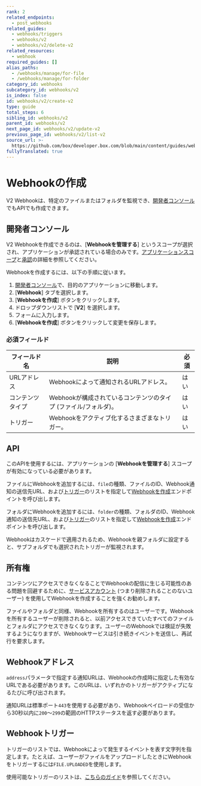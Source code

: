 ```yaml
---
rank: 2
related_endpoints:
  - post_webhooks
related_guides:
  - webhooks/triggers
  - webhooks/v2
  - webhooks/v2/delete-v2
related_resources:
  - webhook
required_guides: []
alias_paths:
  - /webhooks/manage/for-file
  - /webhooks/manage/for-folder
category_id: webhooks
subcategory_id: webhooks/v2
is_index: false
id: webhooks/v2/create-v2
type: guide
total_steps: 6
sibling_id: webhooks/v2
parent_id: webhooks/v2
next_page_id: webhooks/v2/update-v2
previous_page_id: webhooks/v2/list-v2
source_url: >-
  https://github.com/box/developer.box.com/blob/main/content/guides/webhooks/v2/create-v2.md
fullyTranslated: true
---
```

# Webhookの作成

V2 Webhookは、特定のファイルまたはフォルダを監視でき、[開発者コンソール][console]でもAPIでも作成できます。

## 開発者コンソール

<Message type="warning">

V2 Webhookを作成できるのは、\[**Webhookを管理する**] というスコープが選択され、アプリケーションが承認されている場合のみです。[アプリケーションスコープ][1]と[承認][2]の詳細を参照してください。

</Message>

Webhookを作成するには、以下の手順に従います。

1. [開発者コンソール][console]で、目的のアプリケーションに移動します。
2. \[**Webhook**] タブを選択します。
3. \[**Webhookを作成**] ボタンをクリックします。
4. ドロップダウンリストで \[**V2**] を選択します。
5. フォームに入力します。
6. \[**Webhookを作成**] ボタンをクリックして変更を保存します。

### 必須フィールド

| フィールド名   | 説明                                    | 必須 |
| -------- | ------------------------------------- | -- |
| URLアドレス  | Webhookによって通知されるURLアドレス。              | はい |
| コンテンツタイプ | Webhookが構成されているコンテンツのタイプ (ファイル/フォルダ)。 | はい |
| トリガー     | Webhookをアクティブ化するさまざまなトリガー。            | はい |

## API

<Message type="warning">

このAPIを使用するには、アプリケーションの \[**Webhookを管理する**] スコープが有効になっている必要があります。

</Message>

ファイルにWebhookを追加するには、`file`の種類、ファイルのID、Webhook通知の送信先URL、および[トリガー][4]のリストを指定して[Webhookを作成][3]エンドポイントを呼び出します。

<Samples id="post_webhooks">

</Samples>

フォルダにWebhookを追加するには、`folder`の種類、フォルダのID、Webhook通知の送信先URL、および[トリガー][4]のリストを指定して[Webhookを作成][3]エンドポイントを呼び出します。

<Samples id="post_webhooks" variant="for_folder">

</Samples>

<Message type="notice">

Webhookはカスケードで適用されるため、Webhookを親フォルダに設定すると、サブフォルダでも選択されたトリガーが監視されます。

</Message>

## 所有権

コンテンツにアクセスできなくなることでWebhookの配信に生じる可能性のある問題を回避するために、[サービスアカウント][sa] (つまり削除されることのないユーザー) を使用してWebhookを作成することを強くお勧めします。

ファイルやフォルダと同様、Webhookを所有するのはユーザーです。Webhookを所有するユーザーが削除されると、以前アクセスできていたすべてのファイルとフォルダにアクセスできなくなります。ユーザーのWebhookでは検証が失敗するようになりますが、Webhookサービスは引き続きイベントを送信し、再試行を要求します。

## Webhookアドレス

`address`パラメータで指定する通知URLは、Webhookの作成時に指定した有効なURLである必要があります。このURLは、いずれかのトリガーがアクティブになるたびに呼び出されます。

通知URLは標準ポート`443`を使用する必要があり、Webhookペイロードの受信から30秒以内に`200`～`299`の範囲のHTTPステータスを返す必要があります。

## Webhookトリガー

トリガーのリストでは、Webhookによって発生するイベントを表す文字列を指定します。たとえば、ユーザーがファイルをアップロードしたときにWebhookをトリガーするには`FILE.UPLOADED`を使用します。

使用可能なトリガーのリストは、[こちらのガイド][4]を参照してください。

[1]: g://applications

[2]: g://authorization

[3]: e://post_webhooks

[4]: g://webhooks/triggers

[sa]: page://platform/user-types/#service-account

[console]: https://app.box.com/developers/console

